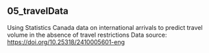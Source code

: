 ## 05_travelData
Using Statistics Canada data on international arrivals to predict travel volume in the absence of travel restrictions
Data source:  https://doi.org/10.25318/2410005601-eng
